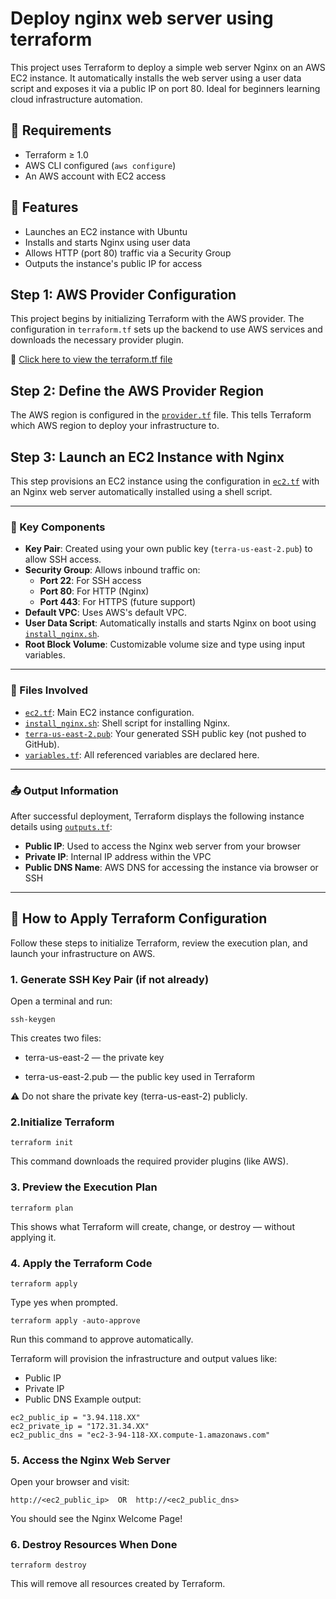 
# Deploy nginx web server using terraform

This project uses Terraform to deploy a simple web server Nginx on an AWS EC2 instance. It automatically installs the web server using a user data script and exposes it via a public IP on port 80. Ideal for beginners learning cloud infrastructure automation.

## 🚀 Requirements

- Terraform ≥ 1.0
- AWS CLI configured (`aws configure`)
- An AWS account with EC2 access

## 📌 Features

- Launches an EC2 instance with Ubuntu
- Installs and starts Nginx using user data
- Allows HTTP (port 80) traffic via a Security Group
- Outputs the instance's public IP for access

## Step 1: AWS Provider Configuration
This project begins by initializing Terraform with the AWS provider. The configuration in `terraform.tf` sets up the backend to use AWS services and downloads the necessary provider plugin.

📄 [Click here to view the terraform.tf file](./terraform.tf)

## Step 2: Define the AWS Provider Region

The AWS region is configured in the [`provider.tf`](./provider.tf) file. This tells Terraform which AWS region to deploy your infrastructure to.

## Step 3: Launch an EC2 Instance with Nginx

This step provisions an EC2 instance using the configuration in [`ec2.tf`](./ec2.tf) with an Nginx web server automatically installed using a shell script.

---

### 🔑 Key Components

- **Key Pair**: Created using your own public key (`terra-us-east-2.pub`) to allow SSH access.
- **Security Group**: Allows inbound traffic on:
  - **Port 22**: For SSH access
  - **Port 80**: For HTTP (Nginx)
  - **Port 443**: For HTTPS (future support)
- **Default VPC**: Uses AWS's default VPC.
- **User Data Script**: Automatically installs and starts Nginx on boot using [`install_nginx.sh`](./install_nginx.sh).
- **Root Block Volume**: Customizable volume size and type using input variables.

---

### 📁 Files Involved

- [`ec2.tf`](./ec2.tf): Main EC2 instance configuration.
- [`install_nginx.sh`](./install_nginx.sh): Shell script for installing Nginx.
- [`terra-us-east-2.pub`](./terra-us-east-2.pub): Your generated SSH public key (not pushed to GitHub).
- [`variables.tf`](./variables.tf): All referenced variables are declared here.

---

### 📤 Output Information

After successful deployment, Terraform displays the following instance details using [`outputs.tf`](./outputs.tf):

- **Public IP**: Used to access the Nginx web server from your browser
- **Private IP**: Internal IP address within the VPC
- **Public DNS Name**: AWS DNS for accessing the instance via browser or SSH

---

## 🚀 How to Apply Terraform Configuration

Follow these steps to initialize Terraform, review the execution plan, and launch your infrastructure on AWS.

### 1. Generate SSH Key Pair (if not already)
Open a terminal and run:
```
ssh-keygen

```
This creates two files:

- terra-us-east-2 — the private key

- terra-us-east-2.pub — the public key used in Terraform

⚠️ Do not share the private key (terra-us-east-2) publicly.

### 2.Initialize Terraform
```
terraform init
```
This command downloads the required provider plugins (like AWS).

### 3. Preview the Execution Plan
```
terraform plan
```
This shows what Terraform will create, change, or destroy — without applying it.

### 4. Apply the Terraform Code
```
terraform apply
```
Type yes when prompted.

```
terraform apply -auto-approve
```
Run this command to approve automatically.

Terraform will provision the infrastructure and output values like:
- Public IP
- Private IP
- Public DNS
Example output:
```
ec2_public_ip = "3.94.118.XX"
ec2_private_ip = "172.31.34.XX"
ec2_public_dns = "ec2-3-94-118-XX.compute-1.amazonaws.com"
```
### 5. Access the Nginx Web Server
Open your browser and visit:
```
http://<ec2_public_ip>  OR  http://<ec2_public_dns>
```
You should see the Nginx Welcome Page!

### 6. Destroy Resources When Done
```
terraform destroy
```
This will remove all resources created by Terraform.

